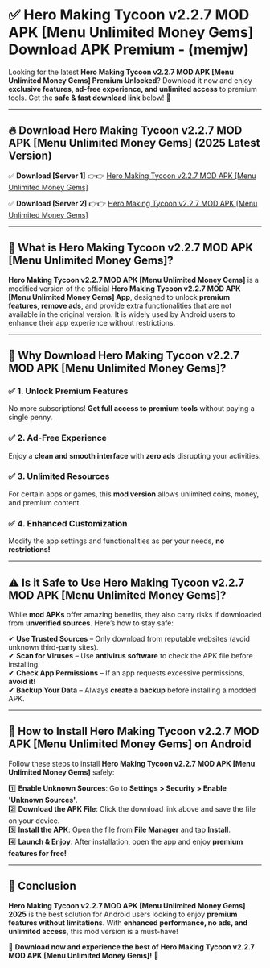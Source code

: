 
# ✅ Hero Making Tycoon v2.2.7 MOD APK [Menu Unlimited Money Gems] Download APK Premium -  (memjw) 

Looking for the latest **Hero Making Tycoon v2.2.7 MOD APK [Menu Unlimited Money Gems] Premium Unlocked**? Download it now and enjoy **exclusive features, ad-free experience, and unlimited access** to premium tools. Get the **safe & fast download link** below! 🚀

---

## 🔥 Download Hero Making Tycoon v2.2.7 MOD APK [Menu Unlimited Money Gems] (2025 Latest Version)

✅ **Download [Server 1]** 👉👉 [Hero Making Tycoon v2.2.7 MOD APK [Menu Unlimited Money Gems] ](https://apkcomod.com?title=Hero_Making_Tycoon_v2.2.7_MOD_APK_[Menu_Unlimited_Money_Gems])  

✅ **Download [Server 2]** 👉👉 [Hero Making Tycoon v2.2.7 MOD APK [Menu Unlimited Money Gems] ](https://apkcomod.com?title=Hero_Making_Tycoon_v2.2.7_MOD_APK_[Menu_Unlimited_Money_Gems])  


---

## 📌 What is Hero Making Tycoon v2.2.7 MOD APK [Menu Unlimited Money Gems]?

**Hero Making Tycoon v2.2.7 MOD APK [Menu Unlimited Money Gems]** is a modified version of the official **Hero Making Tycoon v2.2.7 MOD APK [Menu Unlimited Money Gems] App**, designed to unlock **premium features**, **remove ads**, and provide extra functionalities that are not available in the original version. It is widely used by Android users to enhance their app experience without restrictions.

---

## 🌟 Why Download Hero Making Tycoon v2.2.7 MOD APK [Menu Unlimited Money Gems]?

### ✅ 1. Unlock Premium Features
No more subscriptions! **Get full access to premium tools** without paying a single penny.

### ✅ 2. Ad-Free Experience
Enjoy a **clean and smooth interface** with **zero ads** disrupting your activities.

### ✅ 3. Unlimited Resources
For certain apps or games, this **mod version** allows unlimited coins, money, and premium content.

### ✅ 4. Enhanced Customization
Modify the app settings and functionalities as per your needs, **no restrictions!**

---

## ⚠️ Is it Safe to Use Hero Making Tycoon v2.2.7 MOD APK [Menu Unlimited Money Gems]?

While **mod APKs** offer amazing benefits, they also carry risks if downloaded from **unverified sources**. Here’s how to stay safe:

✔ **Use Trusted Sources** – Only download from reputable websites (avoid unknown third-party sites).  
✔ **Scan for Viruses** – Use **antivirus software** to check the APK file before installing.  
✔ **Check App Permissions** – If an app requests excessive permissions, **avoid it!**  
✔ **Backup Your Data** – Always **create a backup** before installing a modded APK.

---

## 📲 How to Install Hero Making Tycoon v2.2.7 MOD APK [Menu Unlimited Money Gems] on Android

Follow these steps to install **Hero Making Tycoon v2.2.7 MOD APK [Menu Unlimited Money Gems]** safely:

1️⃣ **Enable Unknown Sources**: Go to **Settings > Security > Enable 'Unknown Sources'**.  
2️⃣ **Download the APK File**: Click the download link above and save the file on your device.  
3️⃣ **Install the APK**: Open the file from **File Manager** and tap **Install**.  
4️⃣ **Launch & Enjoy**: After installation, open the app and enjoy **premium features for free!**

---

## 🚀 Conclusion

**Hero Making Tycoon v2.2.7 MOD APK [Menu Unlimited Money Gems] 2025** is the best solution for Android users looking to enjoy **premium features without limitations**. With **enhanced performance, no ads, and unlimited access**, this mod version is a must-have!

🔻 **Download now and experience the best of Hero Making Tycoon v2.2.7 MOD APK [Menu Unlimited Money Gems]!** 🔻

